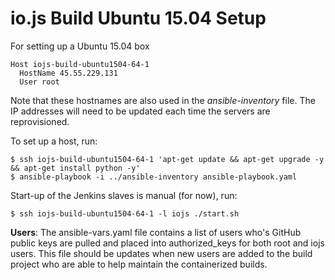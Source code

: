 # io.js Build Ubuntu 15.04 Setup

For setting up a Ubuntu 15.04 box

```text
Host iojs-build-ubuntu1504-64-1
  HostName 45.55.229.131
  User root
```

Note that these hostnames are also used in the *ansible-inventory* file. The IP addresses will need to be updated each time the servers are reprovisioned.

To set up a host, run:

```text
$ ssh iojs-build-ubuntu1504-64-1 'apt-get update && apt-get upgrade -y && apt-get install python -y'
$ ansible-playbook -i ../ansible-inventory ansible-playbook.yaml
```

Start-up of the Jenkins slaves is manual (for now), run:

```text
$ ssh iojs-build-ubuntu1504-64-1 -l iojs ./start.sh
``` 

**Users**: The ansible-vars.yaml file contains a list of users who's GitHub public keys are pulled and placed into authorized_keys for both root and iojs users. This file should be updates when new users are added to the build project who are able to help maintain the containerized builds.
